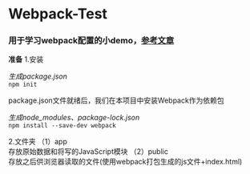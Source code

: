 # Webpack-Test 
### 用于学习webpack配置的小demo，[参考文章](https://segmentfault.com/a/1190000006178770)

**准备**
1.安装

*生成package.json*  
`npm init`

package.json文件就绪后，我们在本项目中安装Webpack作为依赖包 

*生成node_modules、package-lock.json*  
`npm install --save-dev webpack` 

2.文件夹
（1）app  
    存放原始数据和将写的JavaScript模块
（2）public  
    存放之后供浏览器读取的文件(使用webpack打包生成的js文件+index.html)
